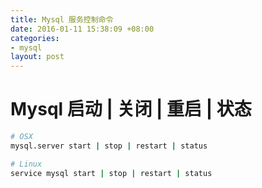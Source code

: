 ```yaml
---
title: Mysql 服务控制命令
date: 2016-01-11 15:38:09 +08:00
categories:
- mysql
layout: post
---
```


# Mysql 启动 | 关闭 | 重启 | 状态

``` bash
# OSX
mysql.server start | stop | restart | status

# Linux
service mysql start | stop | restart | status
```
